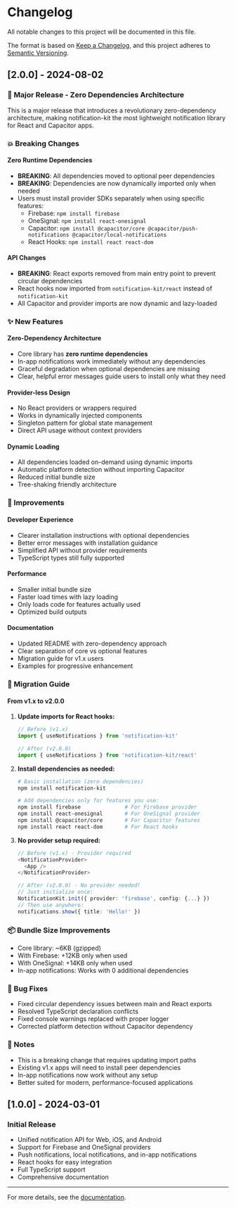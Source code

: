 # Changelog

All notable changes to this project will be documented in this file.

The format is based on [Keep a Changelog](https://keepachangelog.com/en/1.0.0/),
and this project adheres to [Semantic Versioning](https://semver.org/spec/v2.0.0.html).

## [2.0.0] - 2024-08-02

### 🚀 Major Release - Zero Dependencies Architecture

This is a major release that introduces a revolutionary zero-dependency architecture, making notification-kit the most lightweight notification library for React and Capacitor apps.

### 💥 Breaking Changes

#### Zero Runtime Dependencies
- **BREAKING**: All dependencies moved to optional peer dependencies
- **BREAKING**: Dependencies are now dynamically imported only when needed
- Users must install provider SDKs separately when using specific features:
  - Firebase: `npm install firebase`
  - OneSignal: `npm install react-onesignal`
  - Capacitor: `npm install @capacitor/core @capacitor/push-notifications @capacitor/local-notifications`
  - React Hooks: `npm install react react-dom`

#### API Changes
- **BREAKING**: React exports removed from main entry point to prevent circular dependencies
- React hooks now imported from `notification-kit/react` instead of `notification-kit`
- All Capacitor and provider imports are now dynamic and lazy-loaded

### ✨ New Features

#### Zero-Dependency Architecture
- Core library has **zero runtime dependencies**
- In-app notifications work immediately without any dependencies
- Graceful degradation when optional dependencies are missing
- Clear, helpful error messages guide users to install only what they need

#### Provider-less Design
- No React providers or wrappers required
- Works in dynamically injected components
- Singleton pattern for global state management
- Direct API usage without context providers

#### Dynamic Loading
- All dependencies loaded on-demand using dynamic imports
- Automatic platform detection without importing Capacitor
- Reduced initial bundle size
- Tree-shaking friendly architecture

### 🔧 Improvements

#### Developer Experience
- Clearer installation instructions with optional dependencies
- Better error messages with installation guidance
- Simplified API without provider requirements
- TypeScript types still fully supported

#### Performance
- Smaller initial bundle size
- Faster load times with lazy loading
- Only loads code for features actually used
- Optimized build outputs

#### Documentation
- Updated README with zero-dependency approach
- Clear separation of core vs optional features
- Migration guide for v1.x users
- Examples for progressive enhancement

### 🔄 Migration Guide

#### From v1.x to v2.0.0

1. **Update imports for React hooks:**
   ```typescript
   // Before (v1.x)
   import { useNotifications } from 'notification-kit'
   
   // After (v2.0.0)
   import { useNotifications } from 'notification-kit/react'
   ```

2. **Install dependencies as needed:**
   ```bash
   # Basic installation (zero dependencies)
   npm install notification-kit
   
   # Add dependencies only for features you use:
   npm install firebase              # For Firebase provider
   npm install react-onesignal       # For OneSignal provider
   npm install @capacitor/core       # For Capacitor features
   npm install react react-dom       # For React hooks
   ```

3. **No provider setup required:**
   ```typescript
   // Before (v1.x) - Provider required
   <NotificationProvider>
     <App />
   </NotificationProvider>
   
   // After (v2.0.0) - No provider needed!
   // Just initialize once:
   NotificationKit.init({ provider: 'firebase', config: {...} })
   // Then use anywhere:
   notifications.show({ title: 'Hello!' })
   ```

### 📦 Bundle Size Improvements

- Core library: ~6KB (gzipped)
- With Firebase: +12KB only when used
- With OneSignal: +14KB only when used
- In-app notifications: Works with 0 additional dependencies

### 🐛 Bug Fixes

- Fixed circular dependency issues between main and React exports
- Resolved TypeScript declaration conflicts
- Fixed console warnings replaced with proper logger
- Corrected platform detection without Capacitor dependency

### 📝 Notes

- This is a breaking change that requires updating import paths
- Existing v1.x apps will need to install peer dependencies
- In-app notifications now work without any setup
- Better suited for modern, performance-focused applications

## [1.0.0] - 2024-03-01

### Initial Release

- Unified notification API for Web, iOS, and Android
- Support for Firebase and OneSignal providers
- Push notifications, local notifications, and in-app notifications
- React hooks for easy integration
- Full TypeScript support
- Comprehensive documentation

---

For more details, see the [documentation](https://github.com/aoneahsan/notification-kit/wiki).